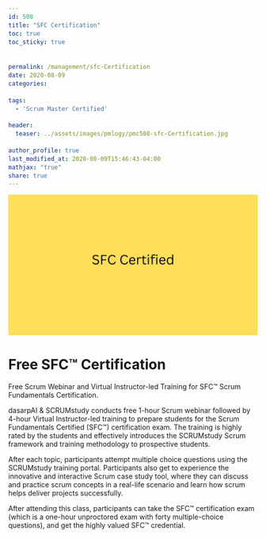 ```yaml
---
id: 508    
title: "SFC Certification"
toc: true
toc_sticky: true


permalink: /management/sfc-Certification
date: 2020-08-09
categories:

tags: 
  - 'Scrum Master Certified'

header:
  teaser: ../assets/images/pmlogy/pmc508-sfc-Certification.jpg

author_profile: true
last_modified_at: 2020-08-09T15:46:43-04:00
mathjax: "true"
share: true
---
```


![Sfc Certification](../assets/images/pmlogy/pmc508-sfc-Certification.jpg)

# Free SFC™ Certification

Free Scrum Webinar and Virtual Instructor-led Training for SFC™ Scrum Fundamentals Certification.

dasarpAI & SCRUMstudy conducts free 1-hour Scrum webinar followed by 4-hour Virtual Instructor-led training to prepare students for the Scrum Fundamentals Certified (SFC™) certification exam. The training is highly rated by the students and effectively introduces the SCRUMstudy Scrum framework and training methodology to prospective students.

After each topic, participants attempt multiple choice questions using the SCRUMstudy training portal. Participants also get to experience the innovative and interactive Scrum case study tool, where they can discuss and practice scrum concepts in a real-life scenario and learn how scrum helps deliver projects successfully.

After attending this class, participants can take the SFC™ certification exam (which is a one-hour unproctored exam with forty multiple-choice questions), and get the highly valued SFC™ credential.
